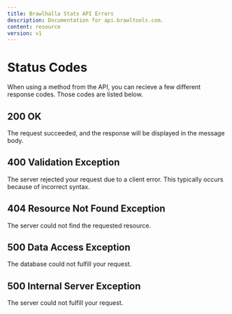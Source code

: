 ```yaml
---
title: Brawlhalla Stats API Errors
description: Documentation for api.brawltools.com.
content: resource
version: v1
---
```


# Status Codes

When using a method from the API, you can recieve a few different response codes. Those codes are listed below.

## 200 OK

The request succeeded, and the response will be displayed in the message body.

## 400 Validation Exception

The server rejected your request due to a client error. This typically occurs because of incorrect syntax.

## 404 Resource Not Found Exception

The server could not find the requested resource.

## 500 Data Access Exception

The database could not fulfill your request.

## 500 Internal Server Exception

The server could not fulfill your request.
